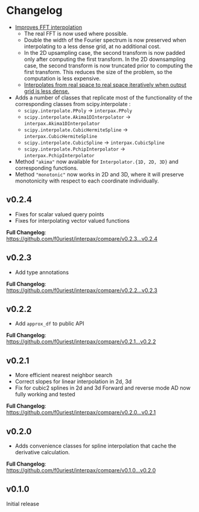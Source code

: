 Changelog
=========

- [Improves FFT interpolation](https://github.com/f0uriest/interpax/pull/116)
  - The real FFT is now used where possible.
  - Double the width of the Fourier spectrum is now preserved when interpolating to a less dense grid, at no additional cost.
  - In the 2D upsampling case, the second transform is now padded only after computing the first transform. In the 2D downsampling case, the second transform is now truncated prior to computing the first transform. This reduces the size of the problem, so the computation is less expensive.
  - [Interpolates from real space to real space iteratively when output grid is less dense.](https://github.com/f0uriest/interpax/pull/117)
- Adds a number of classes that replicate most of the functionality of the
corresponding classes from scipy.interpolate :
  - ``scipy.interpolate.PPoly`` -> ``interpax.PPoly``
  - ``scipy.interpolate.Akima1DInterpolator`` -> ``interpax.Akima1DInterpolator``
  - ``scipy.interpolate.CubicHermiteSpline`` -> ``interpax.CubicHermiteSpline``
  - ``scipy.interpolate.CubicSpline`` -> ``interpax.CubicSpline``
  - ``scipy.interpolate.PchipInterpolator`` -> ``interpax.PchipInterpolator``
- Method ``"akima"`` now available for ``Interpolator.{1D, 2D, 3D}`` and corresponding
functions.
- Method ``"monotonic"`` now works in 2D and 3D, where it will preserve monotonicity
with respect to each coordinate individually.


v0.2.4
------
- Fixes for scalar valued query points
- Fixes for interpolating vector valued functions

**Full Changelog**: https://github.com/f0uriest/interpax/compare/v0.2.3...v0.2.4


v0.2.3
------
- Add type annotations

**Full Changelog**: https://github.com/f0uriest/interpax/compare/v0.2.2...v0.2.3


v0.2.2
------
- Add ``approx_df`` to public API

**Full Changelog**: https://github.com/f0uriest/interpax/compare/v0.2.1...v0.2.2


v0.2.1
------
- More efficient nearest neighbor search
- Correct slopes for linear interpolation in 2d, 3d
- Fix for cubic2 splines in 2d and 3d
Forward and reverse mode AD now fully working and tested

**Full Changelog**: https://github.com/f0uriest/interpax/compare/v0.2.0...v0.2.1


v0.2.0
-------
- Adds convenience classes for spline interpolation that cache the derivative calculation.

**Full Changelog**: https://github.com/f0uriest/interpax/compare/v0.1.0...v0.2.0


v0.1.0
------
Initial release
